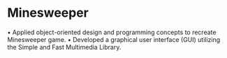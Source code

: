 # Minesweeper 

•	Applied object-oriented design and programming concepts to recreate Minesweeper game. 
•	Developed a graphical user interface (GUI) utilizing the Simple and Fast Multimedia Library. 
